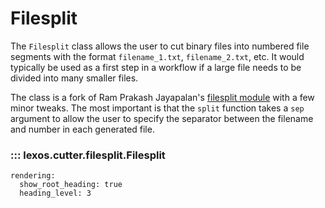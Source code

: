 # Filesplit

The `Filesplit` class allows the user to cut binary files into numbered file segments with the format `filename_1.txt`, `filename_2.txt`, etc. It would typically be used as a first step in a workflow if a large file needs to be divided into many smaller files.

The class is a fork of Ram Prakash Jayapalan's [filesplit module](https://github.com/ram-jayapalan/filesplit/releases/tag/v3.0.2) with a few minor tweaks. The most important is that the `split`
function takes a `sep` argument to allow the user to specify
the separator between the filename and number in each generated file.

### ::: lexos.cutter.filesplit.Filesplit
    rendering:
      show_root_heading: true
      heading_level: 3
